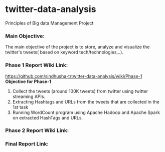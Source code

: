# twitter-data-analysis
Principles of Big data Management Project

### Main Objective:
The main objective of the project is to store, analyze and visualize the twitter's tweets( based on keyword tech/technologies,..).

### Phase 1 Report Wiki Link:
https://github.com/sindhusha-t/twitter-data-analysis/wiki/Phase-1
**Objective for Phase-1**
1) Collect the tweets (around 100K tweets) from twitter using twitter streaming APIs.
2) Extracting Hashtags and URLs from the tweets that are collected in the 1st task
3) Running WordCount program using Apache Hadoop and Apache Spark on extracted HashTags and URLs.



### Phase 2 Report Wiki Link:

### Final Report Link:
